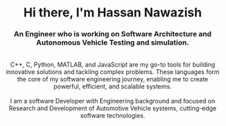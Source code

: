 <h1 align="center">Hi there, I'm Hassan Nawazish</h1>
<h3 align="center">An Engineer who is working on Software Architecture and Autonomous Vehicle Testing and simulation. </h3>

 <p align="center">  </br> C++, C, Python, MATLAB, and JavaScript are my go-to tools for building innovative solutions and tackling complex problems. These languages form the core of my software engineering journey, enabling me to create powerful, efficient, and scalable systems.</br>
 </br> I am a software Developer with Engineering background and focused on Research and Development of Automotive Vehicle systems, cutting-edge software technologies.</br>
</p>
